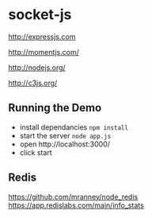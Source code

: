 # socket-js

http://expressjs.com

http://momentjs.com/

http://nodejs.org/

http://c3js.org/


## Running the Demo

- install dependancies `npm install`
- start the server `node app.js`
- open http://localhost:3000/
- click start


## Redis
https://github.com/mranney/node_redis
https://app.redislabs.com/main/info_stats

